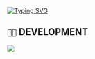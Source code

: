 [![Typing SVG](https://readme-typing-svg.demolab.com?font=Fira+Code&duration=3000&pause=500&color=00F706&vCenter=true&random=false&width=435&lines=name%3A+0dxplt;age%3A+19+-+country%3A+Italy;job%3A+%2F+-+studying+computer+science;seeking+the+truth)](https://git.io/typing-svg)

## `👨‍💻` DEVELOPMENT
[![](https://skillicons.dev/icons?i=c,cpp,python,bash,powershell,visualstudio,vscode,kali,windows,dart,bots,mysql,php,nextjs,js)](https://skillicons.dev)
